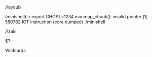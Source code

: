 
//ayoub



(minishell)-> export GHOST=1234
munmap_chunk(): invalid pointer
[1]    550782 IOT instruction (core dumped)  ./minishell






//zaki


$?


Wildcards

